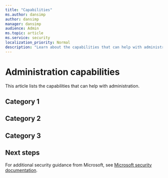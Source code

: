 ```yaml
---
title: "Capabilities"
ms.author: dansimp
author: dansimp
manager: dansimp
audience: Admin
ms.topic: article
ms.service: security
localization_priority: Normal
description: "Learn about the capabilities that can help with administration."
---
```


# Administration capabilities

This article lists the capabilities that can help with administration.

## Category 1


## Category 2


## Category 3 


## Next steps
For additional security guidance from Microsoft, see [Microsoft security documentation](/security/).
